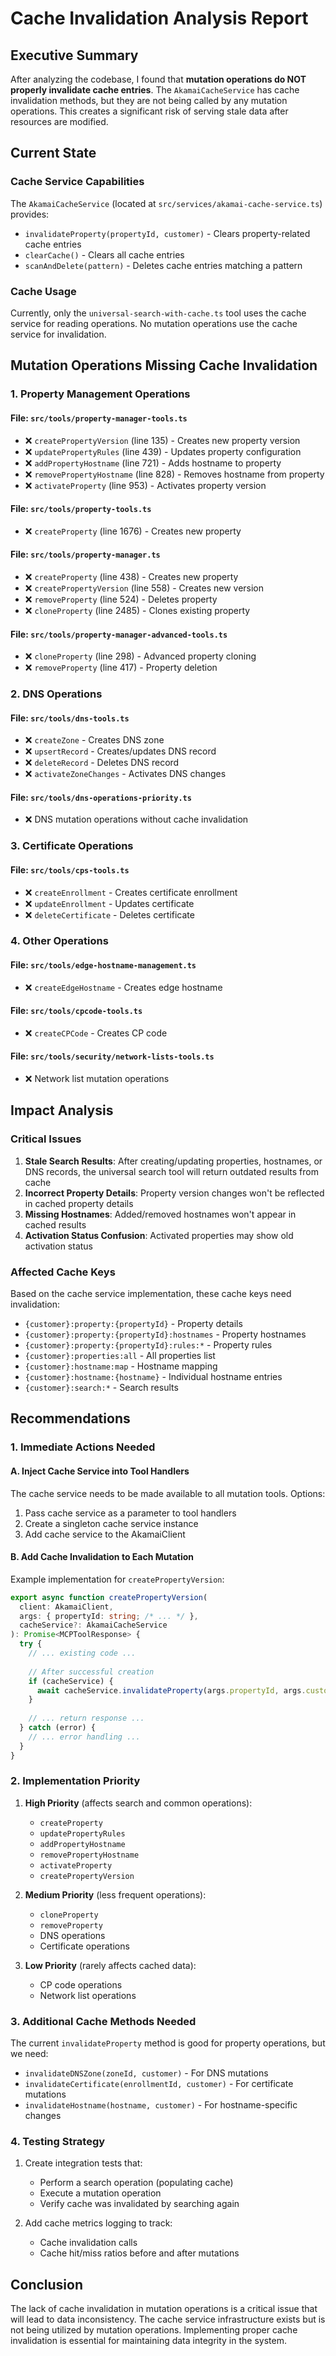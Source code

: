 # Cache Invalidation Analysis Report

## Executive Summary

After analyzing the codebase, I found that **mutation operations do NOT properly invalidate cache entries**. The `AkamaiCacheService` has cache invalidation methods, but they are not being called by any mutation operations. This creates a significant risk of serving stale data after resources are modified.

## Current State

### Cache Service Capabilities
The `AkamaiCacheService` (located at `src/services/akamai-cache-service.ts`) provides:
- `invalidateProperty(propertyId, customer)` - Clears property-related cache entries
- `clearCache()` - Clears all cache entries
- `scanAndDelete(pattern)` - Deletes cache entries matching a pattern

### Cache Usage
Currently, only the `universal-search-with-cache.ts` tool uses the cache service for reading operations. No mutation operations use the cache service for invalidation.

## Mutation Operations Missing Cache Invalidation

### 1. Property Management Operations

#### File: `src/tools/property-manager-tools.ts`
- ❌ `createPropertyVersion` (line 135) - Creates new property version
- ❌ `updatePropertyRules` (line 439) - Updates property configuration
- ❌ `addPropertyHostname` (line 721) - Adds hostname to property
- ❌ `removePropertyHostname` (line 828) - Removes hostname from property
- ❌ `activateProperty` (line 953) - Activates property version

#### File: `src/tools/property-tools.ts`
- ❌ `createProperty` (line 1676) - Creates new property

#### File: `src/tools/property-manager.ts`
- ❌ `createProperty` (line 438) - Creates new property
- ❌ `createPropertyVersion` (line 558) - Creates new version
- ❌ `removeProperty` (line 524) - Deletes property
- ❌ `cloneProperty` (line 2485) - Clones existing property

#### File: `src/tools/property-manager-advanced-tools.ts`
- ❌ `cloneProperty` (line 298) - Advanced property cloning
- ❌ `removeProperty` (line 417) - Property deletion

### 2. DNS Operations

#### File: `src/tools/dns-tools.ts`
- ❌ `createZone` - Creates DNS zone
- ❌ `upsertRecord` - Creates/updates DNS record
- ❌ `deleteRecord` - Deletes DNS record
- ❌ `activateZoneChanges` - Activates DNS changes

#### File: `src/tools/dns-operations-priority.ts`
- ❌ DNS mutation operations without cache invalidation

### 3. Certificate Operations

#### File: `src/tools/cps-tools.ts`
- ❌ `createEnrollment` - Creates certificate enrollment
- ❌ `updateEnrollment` - Updates certificate
- ❌ `deleteCertificate` - Deletes certificate

### 4. Other Operations

#### File: `src/tools/edge-hostname-management.ts`
- ❌ `createEdgeHostname` - Creates edge hostname

#### File: `src/tools/cpcode-tools.ts`
- ❌ `createCPCode` - Creates CP code

#### File: `src/tools/security/network-lists-tools.ts`
- ❌ Network list mutation operations

## Impact Analysis

### Critical Issues
1. **Stale Search Results**: After creating/updating properties, hostnames, or DNS records, the universal search tool will return outdated results from cache
2. **Incorrect Property Details**: Property version changes won't be reflected in cached property details
3. **Missing Hostnames**: Added/removed hostnames won't appear in cached results
4. **Activation Status Confusion**: Activated properties may show old activation status

### Affected Cache Keys
Based on the cache service implementation, these cache keys need invalidation:
- `{customer}:property:{propertyId}` - Property details
- `{customer}:property:{propertyId}:hostnames` - Property hostnames
- `{customer}:property:{propertyId}:rules:*` - Property rules
- `{customer}:properties:all` - All properties list
- `{customer}:hostname:map` - Hostname mapping
- `{customer}:hostname:{hostname}` - Individual hostname entries
- `{customer}:search:*` - Search results

## Recommendations

### 1. Immediate Actions Needed

#### A. Inject Cache Service into Tool Handlers
The cache service needs to be made available to all mutation tools. Options:
1. Pass cache service as a parameter to tool handlers
2. Create a singleton cache service instance
3. Add cache service to the AkamaiClient

#### B. Add Cache Invalidation to Each Mutation

Example implementation for `createPropertyVersion`:
```typescript
export async function createPropertyVersion(
  client: AkamaiClient,
  args: { propertyId: string; /* ... */ },
  cacheService?: AkamaiCacheService
): Promise<MCPToolResponse> {
  try {
    // ... existing code ...
    
    // After successful creation
    if (cacheService) {
      await cacheService.invalidateProperty(args.propertyId, args.customer || 'default');
    }
    
    // ... return response ...
  } catch (error) {
    // ... error handling ...
  }
}
```

### 2. Implementation Priority

1. **High Priority** (affects search and common operations):
   - `createProperty`
   - `updatePropertyRules`
   - `addPropertyHostname`
   - `removePropertyHostname`
   - `activateProperty`
   - `createPropertyVersion`

2. **Medium Priority** (less frequent operations):
   - `cloneProperty`
   - `removeProperty`
   - DNS operations
   - Certificate operations

3. **Low Priority** (rarely affects cached data):
   - CP code operations
   - Network list operations

### 3. Additional Cache Methods Needed

The current `invalidateProperty` method is good for property operations, but we need:
- `invalidateDNSZone(zoneId, customer)` - For DNS mutations
- `invalidateCertificate(enrollmentId, customer)` - For certificate mutations
- `invalidateHostname(hostname, customer)` - For hostname-specific changes

### 4. Testing Strategy

1. Create integration tests that:
   - Perform a search operation (populating cache)
   - Execute a mutation operation
   - Verify cache was invalidated by searching again

2. Add cache metrics logging to track:
   - Cache invalidation calls
   - Cache hit/miss ratios before and after mutations

## Conclusion

The lack of cache invalidation in mutation operations is a critical issue that will lead to data inconsistency. The cache service infrastructure exists but is not being utilized by mutation operations. Implementing proper cache invalidation is essential for maintaining data integrity in the system.